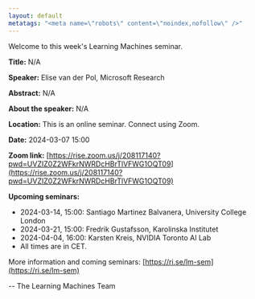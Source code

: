 ```yaml
---
layout: default
metatags: "<meta name=\"robots\" content=\"noindex,nofollow\" />"
---
```

Welcome to this week's Learning Machines seminar.

**Title:** N/A

**Speaker:** Elise van der Pol, Microsoft Research

**Abstract:** N/A

**About the speaker:** N/A

**Location:** This is an online seminar. Connect using Zoom.

**Date:** 2024-03-07 15:00

**Zoom link:** [https://rise.zoom.us/j/208117140?pwd=UVZIZ0Z2WFkrNWRDcHBrTlVFWG1OQT09](https://rise.zoom.us/j/208117140?pwd=UVZIZ0Z2WFkrNWRDcHBrTlVFWG1OQT09)

**Upcoming seminars:**

* 2024-03-14, 15:00: Santiago Martinez Balvanera, University College London
* 2024-03-21, 15:00: Fredrik Gustafsson, Karolinska Institutet
* 2024-04-04, 16:00: Karsten Kreis, NVIDIA Toronto AI Lab
* All times are in CET.

More information and coming seminars: [https://ri.se/lm-sem](https://ri.se/lm-sem)

-- The Learning Machines Team

